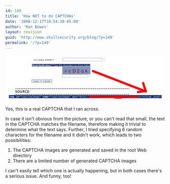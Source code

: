 ```yaml
---
id: 149
title: 'How NOT to do CAPTCHAs'
date: '2008-12-17T10:54:30-05:00'
author: 'Ron Bowes'
layout: revision
guid: 'http://www.skullsecurity.org/blog/?p=149'
permalink: '/?p=149'
---
```


![](/blogdata/dumbcaptcha.png)

Yes, this is a real CAPTCHA that I ran across.

In case it isn't obvious from the picture, or you can't read that small, the text in the CAPTCHA matches the filename, therefore making it trivial to determine what the text says. Further, I tried specifying 6 random characters for the filename and it didn't work, which leads to two possibilities:

1. The CAPTCHA images are generated and saved in the root Web directory
2. There are a limited number of generated CAPTCHA images

I can't easily tell which one is actually happening, but in both cases there's a serious issue. And funny, too!